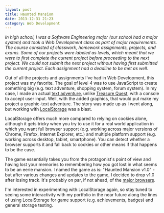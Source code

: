 ```yaml
---
layout: post
title: Haunted Mansion
date: 2013-12-31 21:23
category: Web Development
---
```


*In high school, I was a Software Engineering major (our school had a major system) and took a Web Development class as part of major requirements. The course consisted of classwork, homework assignments, projects, and exams. Some of our projects were labeled as levels, which meant that we were to first complete the current project before proceeding to the next project. We could not submit the next project without having first submitted the current project. Each assignment had a deadline to be met as well.*

Out of all the projects and assignments I've had in Web Development, this project was my favorite. The goal of level 4 was to use JavaScript to create something big (e.g. text adventure, shopping system, forum system). In my case, I made an actual [text adventure](http://en.wikipedia.org/wiki/Adventure_game#Text_adventure), unlike [Treasure Quest](http://alanplotko.com/portfolio/treasure-ques), with a console to accept user input. Well, with the added graphics, that would put make my project a graphic-text adventure. The story was made up as I went along, but working with [LocalStorage](http://diveintohtml5.info/storage.html) was a blast.

LocalStorage offers much more compared to relying on cookies alone, although it gets tricky when you try to use it for a real world application in which you want full browser support (e.g. working across major versions of Chrome, Firefox, Internet Explorer, etc.) and multiple platform support (e.g. working across desktop, tablet, smartphone). You can detect whether a browser supports it and fall back to cookies or other means if that happens to be the case.

The game essentially takes you from the protagonist's point of view and having lost your memories to remembering how you got lost in what seems to be an eerie mansion. I named the game as is: "Haunted Mansion v1.0" - but after various changes and updates to the game, I decided to drop v1.0 after losing track. It's probably on par, if not ahead, of the [major browsers](http://browsehappy.com/?locale=en).

I'm interested in experimenting with LocalStorage again, so stay tuned to seeing some interactivity with my portfolio in the near future along the lines of using LocalStorage for game support (e.g. achievements, badges) and general storage testing.
